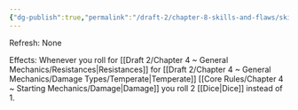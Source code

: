 ```yaml
---
{"dg-publish":true,"permalink":"/draft-2/chapter-8-skills-and-flaws/skill-list/vitality/rank-4/temperately-hardened/"}
---
```


Refresh: None

Effects:
Whenever you roll for [[Draft 2/Chapter 4 ~ General Mechanics/Resistances\|Resistances]] for [[Draft 2/Chapter 4 ~ General Mechanics/Damage Types/Temperate\|Temperate]] [[Core Rules/Chapter 4 ~ Starting Mechanics/Damage\|Damage]] you roll 2 [[Dice\|Dice]] instead of 1.